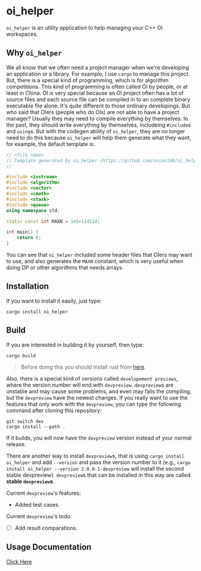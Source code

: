 # oi_helper
`oi_helper` is an utility application to help managing your C++ OI workspaces.

## Why `oi_helper`
We all know that we often need a project manager when we're developing an application or a library. For example, I use `cargo` to manage this project. But, there is a special kind of programming, which is for algorithm competitions. This kind of programming is often called OI by people, or at least in China. OI is very special because an OI project often has a lot of source files and each source file can be compiled in to an complete binary executable file alone. It's quite different to those ordinary developings. But who said that OIers (people who do OIs) are not able to have a project manager? Usually they may need to compile everything by themselves. In the past, they should write everything by themselves, includeing `#include`s and `using`s. But with the codegen ability of `oi_helper`, they are no longer need to do this because `oi_helper` will help them generate what they want, for example, the default template is:
```C++
// <file_name>
// Template generated by oi_helper (https://github.com/onion108/oi_helper)
//

#include <iostream>
#include <algorithm>
#include <vector>
#include <cmath>
#include <stack>
#include <queue>
using namespace std;

static const int MAXN = 1e5+114514;

int main() {
    return 0;
}
```
You can see that `oi_helper` included some header files that OIers may want to use, and also generates the `MAXN` constant, which is very useful when doing DP or other algorithms that needs arrays.

## Installation

If you want to install it easily, just type:
```
cargo install oi_helper
```

## Build
If you are interested in building it by yourself, then type:
```
cargo build
```
> Before doing this you should install rust from [here](https://rustup.rs/).

Also, there is a special kind of versions called `developement previews`, where the version number will end with `devpreview`. `devpreview`s are unstable and may cause some problems, and even may fails the compiling, but the `devpreview` have the newest changes. If you really want to use the features that only work with the `devpreview`, you can type the following command after cloning this repository:
```
git switch dev
cargo install --path .
```
If it builds, you will now have the `devpreview` version instead of your normal release.

There are another way to install `devpreview`s, that is using `cargo install oi_helper` and add `--version` and pass the version number to it (e.g., `cargo install oi_helper --version 2.0.0-1-devpreview` will install the second stable devpreview). `devpreview`s that can be installed in this way are called **stable `devpreview`s**.

Current `devpreview`'s features:
- Added test cases.

Current `devpreview`'s todo:
- [ ] Add result comparations.

## Usage Documentation

[Click Here](doc/Overview.md)
